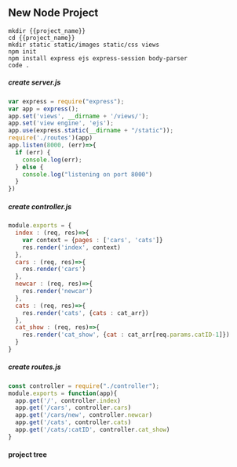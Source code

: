 ##  New Node Project
```console
mkdir {{project_name}}
cd {{project_name}}
mkdir static static/images static/css views
npm init
npm install express ejs express-session body-parser
code .
```
##### create server.js
```javascript
var express = require("express");
var app = express();
app.set('views', __dirname + '/views/');
app.set('view engine', 'ejs');
app.use(express.static(__dirname + "/static"));
require('./routes')(app)
app.listen(8000, (err)=>{
  if (err) {
    console.log(err);
  } else {
    console.log("listening on port 8000")
  }
})
```
##### create controller.js
```javascript
module.exports = {
  index : (req, res)=>{
    var context = {pages : ['cars', 'cats']}
    res.render('index', context)
  },
  cars : (req, res)=>{
    res.render('cars')
  },
  newcar : (req, res)=>{
    res.render('newcar')
  },
  cats : (req, res)=>{
    res.render('cats', {cats : cat_arr})
  },
  cat_show : (req, res)=>{
    res.render('cat_show', {cat : cat_arr[req.params.catID-1]})
  }
}
```
##### create routes.js
```javascript
const controller = require("./controller");
module.exports = function(app){
  app.get('/', controller.index)
  app.get('/cars', controller.cars)
  app.get('/cars/new', controller.newcar)
  app.get('/cats', controller.cats)
  app.get('/cats/:catID', controller.cat_show)
}
```

#### project tree
<!--stackedit_data:
eyJoaXN0b3J5IjpbLTQzNjcwMzU1NiwxMzQyMTcwMTM1LDE1Nz
Y0ODQ2NDgsNzMwOTk4MTE2XX0=
-->